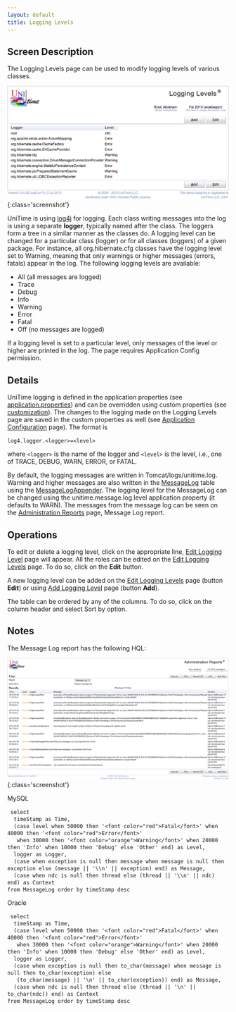 ```yaml
---
layout: default
title: Logging Levels
---
```



## Screen Description

The Logging Levels page can be used to modify logging levels of various classes.

![Logging Levels](images/logging-levels-1.png){:class='screenshot'}


UniTime is using [log4j](http://logging.apache.org/log4j/1.2/) for logging. Each class writing messages into the log is using a separate **logger**, typically named after the class. The loggers form a tree in a similar manner as the classes do. A logging level can be changed for a particular class (logger) or for all classes (loggers) of a given package. For instance, all org.hibernate.cfg classes have the logging level set to Warning, meaning that only warnings or higher messages (errors, fatals) appear in the log. The following logging levels are available:

* All (all messages are logged)
* Trace
* Debug
* Info
* Warning
* Error
* Fatal
* Off (no messages are logged)

If a logging level is set to a particular level, only messages of the level or higher are printed in the log. The page requires Application Config permission.

## Details

UniTime logging is defined in the application properties (see [application.properties]( https://github.com/UniTime/unitime/tree/master/JavaSource/application.properties#78)) and can be overridden using custom properties (see [customization](installation#customization)). The changes to the logging made on the Logging Levels page are saved in the custom properties as well (see [Application Configuration](application-configuration) page). The format is

```
log4.logger.<logger>=<level>
```
where `<logger>` is the name of the logger and `<level>` is the level, i.e., one of TRACE, DEBUG, WARN, ERROR, or FATAL.

By default, the logging messages are written in Tomcat/logs/unitime.log. Warning and higher messages are also written in the [MessageLog]( https://github.com/UniTime/unitime/tree/master/JavaSource/MessageLog.hbm.xml) table using the [MessageLogAppender]( https://github.com/UniTime/unitime/tree/master/JavaSource/org/unitime/timetable/util/MessageLogAppender.java). The logging level for the MessageLog can be changed using the unitime.message.log.level application property (it defaults to WARN). The messages from the message log can be seen on the [Administration Reports](administration-reports) page, Message Log report.

## Operations

To edit or delete a logging level, click on the appropriate line, [Edit Logging Level](edit-logging-level) page will appear. All the roles can be edited on the [Edit Logging Levels](edit-logging-levels) page. To do so, click on the **Edit** button.

A new logging level can be added on the [Edit Logging Levels](edit-logging-levels) page (button **Edit**) or using [Add Logging Level](add-logging-level) page (button **Add**).

The table can be ordered by any of the columns. To do so, click on the column header and select Sort by <column name> option.

## Notes

The Message Log report has the following HQL:

![Logging Levels](images/logging-levels-2.png){:class='screenshot'}

MySQL
```
 select
  timeStamp as Time,
  (case level when 50000 then '<font color="red">Fatal</font>' when 40000 then '<font color="red">Error</font>'
   when 30000 then '<font color="orange">Warning</font>' when 20000 then 'Info' when 10000 then 'Debug' else 'Other' end) as Level,
  logger as Logger,
  (case when exception is null then message when message is null then exception else (message || '\\n' || exception) end) as Message,
  (case when ndc is null then thread else (thread || '\\n' || ndc) end) as Context
from MessageLog order by timeStamp desc
```

Oracle
```
 select
  timeStamp as Time,
  (case level when 50000 then '<font color="red">Fatal</font>' when 40000 then '<font color="red">Error</font>'
   when 30000 then '<font color="orange">Warning</font>' when 20000 then 'Info' when 10000 then 'Debug' else 'Other' end) as Level,
  logger as Logger,
  (case when exception is null then to_char(message) when message is null then to_char(exception) else
   (to_char(message) || '\n' || to_char(exception)) end) as Message,
  (case when ndc is null then thread else (thread || '\n' || to_char(ndc)) end) as Context
from MessageLog order by timeStamp desc
```

